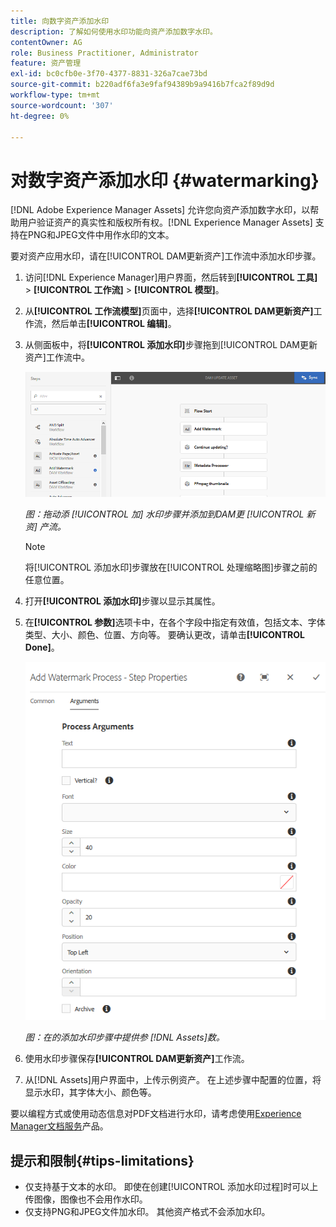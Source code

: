 ```yaml
---
title: 向数字资产添加水印
description: 了解如何使用水印功能向资产添加数字水印。
contentOwner: AG
role: Business Practitioner, Administrator
feature: 资产管理
exl-id: bc0cfb0e-3f70-4377-8831-326a7cae73bd
source-git-commit: b220adf6fa3e9faf94389b9a9416b7fca2f89d9d
workflow-type: tm+mt
source-wordcount: '307'
ht-degree: 0%

---
```


# 对数字资产添加水印 {#watermarking}

[!DNL Adobe Experience Manager Assets] 允许您向资产添加数字水印，以帮助用户验证资产的真实性和版权所有权。[!DNL Experience Manager Assets] 支持在PNG和JPEG文件中用作水印的文本。

要对资产应用水印，请在[!UICONTROL DAM更新资产]工作流中添加水印步骤。

1. 访问[!DNL Experience Manager]用户界面，然后转到&#x200B;**[!UICONTROL 工具]** > **[!UICONTROL 工作流]** > **[!UICONTROL 模型]**。
1. 从&#x200B;**[!UICONTROL 工作流模型]**&#x200B;页面中，选择&#x200B;**[!UICONTROL DAM更新资产]**&#x200B;工作流，然后单击&#x200B;**[!UICONTROL 编辑]**。

1. 从侧面板中，将&#x200B;**[!UICONTROL 添加水印]**&#x200B;步骤拖到[!UICONTROL DAM更新资产]工作流中。

   ![拖动添 [!UICONTROL 加] 水印步骤并添加到DAM更 [!UICONTROL 新资产] 流](assets/add_watermark_step_aem_assets.png)

   *图：拖动添 [!UICONTROL 加] 水印步骤并添加到DAM更 [!UICONTROL 新资] 产流。*

   >[!NOTE]
   >
   >将[!UICONTROL 添加水印]步骤放在[!UICONTROL 处理缩略图]步骤之前的任意位置。

1. 打开&#x200B;**[!UICONTROL 添加水印]**&#x200B;步骤以显示其属性。
1. 在&#x200B;**[!UICONTROL 参数]**&#x200B;选项卡中，在各个字段中指定有效值，包括文本、字体类型、大小、颜色、位置、方向等。 要确认更改，请单击&#x200B;**[!UICONTROL Done]**。

   ![在的添加水印步骤中提供参数  [!DNL Assets]](assets/arguments_add_watermark_aem_assets.png)

   *图：在的添加水印步骤中提供参 [!DNL Assets]数。*

1. 使用水印步骤保存&#x200B;**[!UICONTROL DAM更新资产]**&#x200B;工作流。
1. 从[!DNL Assets]用户界面中，上传示例资产。 在上述步骤中配置的位置，将显示水印，其字体大小、颜色等。

要以编程方式或使用动态信息对PDF文档进行水印，请考虑使用[Experience Manager文档服务](/help/forms/using/overview-aem-document-services.md)产品。

## 提示和限制{#tips-limitations}

* 仅支持基于文本的水印。 即使在创建[!UICONTROL 添加水印过程]时可以上传图像，图像也不会用作水印。
* 仅支持PNG和JPEG文件加水印。 其他资产格式不会添加水印。
